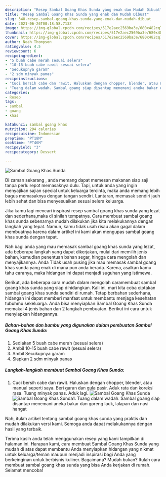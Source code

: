 ```yaml
---
description: "Resep Sambal Goang Khas Sunda yang enak dan Mudah Dibuat"
title: "Resep Sambal Goang Khas Sunda yang enak dan Mudah Dibuat"
slug: 348-resep-sambal-goang-khas-sunda-yang-enak-dan-mudah-dibuat
date: 2021-06-26T00:18:58.713Z
image: https://img-global.cpcdn.com/recipes/517e2aec2569ba3e/680x482cq70/sambal-goang-khas-sunda-foto-resep-utama.jpg
thumbnail: https://img-global.cpcdn.com/recipes/517e2aec2569ba3e/680x482cq70/sambal-goang-khas-sunda-foto-resep-utama.jpg
cover: https://img-global.cpcdn.com/recipes/517e2aec2569ba3e/680x482cq70/sambal-goang-khas-sunda-foto-resep-utama.jpg
author: Noah Thompson
ratingvalue: 4.5
reviewcount: 6
recipeingredient:
- "5 buah cabe merah sesuai selera"
- "10-15 buah cabe rawit sesuai selera"
- "Secukupnya garam"
- "2 sdm minyak panas"
recipeinstructions:
- "Cuci bersih cabe dan rawit. Haluskan dengan chopper, blender, atau manual seperti saya. Beri garan dan gula pasir. Aduk rata dan koreksi rasa. Tuang minyak panas. Aduk lagi."
- "Tuang dalam wadah. Sambal goang siap disantap menemani aneka bakar dan goreng lauk, lalapan dan nasi hangat"
categories:
- Resep
tags:
- sambal
- goang
- khas

katakunci: sambal goang khas 
nutrition: 294 calories
recipecuisine: Indonesian
preptime: "PT18M"
cooktime: "PT46M"
recipeyield: "3"
recipecategory: Dessert

---
```



![Sambal Goang Khas Sunda](https://img-global.cpcdn.com/recipes/517e2aec2569ba3e/680x482cq70/sambal-goang-khas-sunda-foto-resep-utama.jpg)

Di zaman  sekarang , anda memang dapat memesan makanan siap saji tanpa perlu repot memasaknya dulu. Tapi, untuk anda yang ingin menyajikan sajian special untuk keluarga tercinta, maka anda memang lebih bagus memasaknya dengan tangan sendiri. Lantaran, memasak sendiri jauh lebih sehat dan bisa menyesuaikan sesuai selera keluarga.

Jika kamu lagi mencari inspirasi resep sambal goang khas sunda yang lezat dan sederhana,maka di sinilah tempatnya. Cara membuat sambal goang khas sunda  sebenarnya mudah dilakukan jika kita melakukannya dengan langkah yang tepat. Namun, kamu tidak usah risau akan gagal dalam membuatnya 
karena dalam artikel ini kami akan mengupas sambal goang khas sunda dengan tepat.  



Nah bagi anda yang mau memasak sambal goang khas sunda yang lezat, ada beberapa langkah yang dapat dikerjakan, mulai dari memilih jenis bahan, kemudian penentuan bahan segar, hingga cara mengolah dan menyajikannya. Anda Tidak usah pusing jika mau memasak sambal goang khas sunda yang enak di mana pun anda berada. Karena, asalkan kamu  tahu caranya, maka hidangan ini dapat menjadi suguhan yang istimewa.

Berikut, ada beberapa cara mudah dalam mengolah caramembuat sambal goang khas sunda yang siap dihidangkan. Kali ini, mari kita coba ciptakan sambal goang khas sunda sendiri di rumah. Tetap berbahan sederhana, hidangan ini dapat memberi manfaat untuk membantu menjaga kesehatan tubuhmu sekeluarga. Anda bisa menyiapkan Sambal Goang Khas Sunda memakai 4 jenis bahan dan 2 langkah pembuatan. Berikut ini cara untuk menyiapkan hidangannya.

<!--inarticleads1-->

##### Bahan-bahan dan bumbu yang digunakan dalam pembuatan Sambal Goang Khas Sunda:

1. Sediakan 5 buah cabe merah (sesuai selera)
1. Ambil 10-15 buah cabe rawit (sesuai selera)
1. Ambil Secukupnya garam
1. Siapkan 2 sdm minyak panas




<!--inarticleads2-->

##### Langkah-langkah membuat Sambal Goang Khas Sunda:

1. Cuci bersih cabe dan rawit. Haluskan dengan chopper, blender, atau manual seperti saya. Beri garan dan gula pasir. Aduk rata dan koreksi rasa. Tuang minyak panas. Aduk lagi.
<img src="https://img-global.cpcdn.com/steps/cf49065ad50b670d/160x128cq70/sambal-goang-khas-sunda-langkah-memasak-1-foto.jpg" alt="Sambal Goang Khas Sunda"><img src="https://img-global.cpcdn.com/steps/de5c76ce032414d6/160x128cq70/sambal-goang-khas-sunda-langkah-memasak-1-foto.jpg" alt="Sambal Goang Khas Sunda">1. Tuang dalam wadah. Sambal goang siap disantap menemani aneka bakar dan goreng lauk, lalapan dan nasi hangat




Nah, itulah artikel tentang  sambal goang khas sunda  yang praktis dan mudah dilakukan versi kami. Semoga anda dapat melakukannya dengan hasil yang terbaik. 

Terima kasih anda telah menggunakan resep yang kami tampilkan di halaman ini. Harapan kami, cara membuat  Sambal Goang Khas Sunda yang mudah di atas dapat membantu Anda menyiapkan hidangan yang nikmat untuk keluarga/teman maupun menjadi inspirasi bagi Anda yang berkeinginan untuk berbisnis kuliner. Bagaimana? Mudah bukan? Itulah cara membuat sambal goang khas sunda yang bisa Anda kerjakan di rumah. Selamat mencoba!

